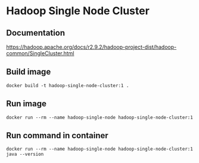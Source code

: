 # Hadoop Single Node Cluster

## Documentation
https://hadoop.apache.org/docs/r2.9.2/hadoop-project-dist/hadoop-common/SingleCluster.html

## Build image
`docker build -t hadoop-single-node-cluster:1 .`

## Run image
`docker run --rm --name hadoop-single-node hadoop-single-node-cluster:1`

## Run command in container
`docker run --rm --name hadoop-single-node hadoop-single-node-cluster:1 java --version`
